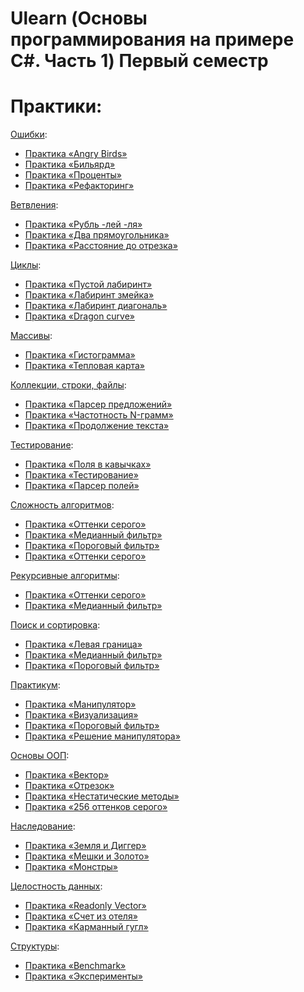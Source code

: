 #  Ulearn (Основы программирования на примере C#. Часть 1) Первый семестр

# Практики:


[Ошибки](https://ulearn.me/course/basicprogramming/ba4e3423-423a-4622-b2ca-0495f628cf74):
- [Практика «Angry Birds»](https://github.com/ve3xone/UlearnProjects/blob/main/1-semester/practices/AngryBirds/AngryBirdsTask.cs)
- [Практика «Бильярд»](https://github.com/ve3xone/UlearnProjects/blob/main/1-semester/practices/Billiards/BilliardsTask.cs)
- [Практика «Проценты»](https://github.com/ve3xone/UlearnProjects/blob/main/1-semester/practices/%D0%9F%D1%80%D0%B0%D0%BA%D1%82%D0%B8%D0%BA%D0%B0%20%C2%AB%D0%9F%D1%80%D0%BE%D1%86%D0%B5%D0%BD%D1%82%D1%8B%C2%BB.cs)
- [Практика «Рефакторинг»](https://github.com/ve3xone/UlearnProjects/blob/main/1-semester/practices/Risovatel/DrawingProgram.cs)


[Ветвления](https://ulearn.me/course/basicprogramming/b9d7e382-84ce-43f7-941b-c507fef25a41):
- [Практика «Рубль -лей -ля»](https://github.com/ve3xone/UlearnProjects/blob/main/1-semester/practices/Pluralize/PluralizeTask.cs)
- [Практика «Два прямоугольника»](https://github.com/ve3xone/UlearnProjects/blob/main/1-semester/practices/Rectangles/RectanglesTask.cs)
- [Практика «Расстояние до отрезка»](https://github.com/ve3xone/UlearnProjects/blob/main/1-semester/practices/DistanceTask/DistanceTask.cs)

[Циклы](https://ulearn.me/course/basicprogramming/3346baa2-9436-46fa-ac7c-3d392ce858b3):
- [Практика «Пустой лабиринт»](https://github.com/ve3xone/UlearnProjects/blob/main/1-semester/practices/Mazes/EmptyMazeTask.cs)
- [Практика «Лабиринт змейка»](https://github.com/ve3xone/UlearnProjects/blob/main/1-semester/practices/Mazes/SnakeMazeTask.cs)
- [Практика «Лабиринт диагональ»](https://github.com/ve3xone/UlearnProjects/blob/main/1-semester/practices/Mazes/DiagonalMazeTask.cs)
- [Практика «Dragon curve»](https://github.com/ve3xone/UlearnProjects/blob/main/1-semester/practices/Fractals/DragonFractalTask.cs)

[Массивы](https://ulearn.me/course/basicprogramming/728f7ec0-e504-4896-a75f-a663a8be5c3d):
- [Практика «Гистограмма»](https://github.com/ve3xone/UlearnProjects/blob/main/1-semester/practices/Names/HistogramTask.cs)
- [Практика «Тепловая карта»](https://github.com/ve3xone/UlearnProjects/blob/main/1-semester/practices/Names/HeatmapTask.cs)

[Коллекции, строки, файлы](https://ulearn.me/course/basicprogramming/eb0af5c2-4d17-4723-ba84-75cf9f9ee8d1):
- [Практика «Парсер предложений»](https://github.com/ve3xone/UlearnProjects/blob/main/1-semester/practices/TextAnalysis/SentencesParserTask.cs)
- [Практика «Частотность N-грамм»](https://github.com/ve3xone/UlearnProjects/blob/main/1-semester/practices/TextAnalysis/FrequencyAnalysisTask.cs)
- [Практика «Продолжение текста»](https://github.com/ve3xone/UlearnProjects/blob/main/1-semester/practices/TextAnalysis/TextGeneratorTask.cs)

[Тестирование](https://ulearn.me/course/basicprogramming/Testirovanie_fc83621d-5787-42fa-81b9-4ba30575c963):
- [Практика «Поля в кавычках»](https://github.com/ve3xone/UlearnProjects/blob/main/1-semester/practices/TableParser_complete/QuotedFieldTask.cs)
- [Практика «Тестирование»](https://github.com/ve3xone/UlearnProjects/blob/main/1-semester/practices/%D0%9F%D1%80%D0%B0%D0%BA%D1%82%D0%B8%D0%BA%D0%B0%20%C2%AB%D0%A2%D0%B5%D1%81%D1%82%D0%B8%D1%80%D0%BE%D0%B2%D0%B0%D0%BD%D0%B8%D0%B5%C2%BB.cs)
- [Практика «Парсер полей»](https://github.com/ve3xone/UlearnProjects/blob/main/1-semester/practices/TableParser_complete/FieldsParserTask.cs)

[Сложность алгоритмов](https://ulearn.me/course/basicprogramming/O_vazhnosti_algoritmov_0728da8d-eb4e-4cd6-873e-a41363755f49):
- [Практика «Оттенки серого»](https://github.com/ve3xone/UlearnProjects/blob/main/1-semester/practices/image/GrayscaleTask.cs)
- [Практика «Медианный фильтр»](https://github.com/ve3xone/UlearnProjects/blob/main/1-semester/practices/image/MedianFilterTask.cs)
- [Практика «Пороговый фильтр»](https://github.com/ve3xone/UlearnProjects/blob/main/1-semester/practices/image/ThresholdFilterTask.cs)
- [Практика «Оттенки серого»](https://github.com/ve3xone/UlearnProjects/blob/main/1-semester/practices/image/SobelFilterTask.cs)

[Рекурсивные алгоритмы](https://ulearn.me/course/basicprogramming/Rekursiya_caec41b0-3166-40c0-9ded-3941c7f0b91d):
- [Практика «Оттенки серого»](https://github.com/ve3xone/UlearnProjects/blob/main/1-semester/practices/Passwords/CaseAlternatorTask.cs)
- [Практика «Медианный фильтр»](https://github.com/ve3xone/UlearnProjects/blob/main/1-semester/practices/route-planning/PathFinderTask.cs)

[Поиск и сортировка](https://ulearn.me/course/basicprogramming/Binarnyy_poisk_d48408e2-8baf-4742-8f87-c0c866ee4d38):
- [Практика «Левая граница»](https://github.com/ve3xone/UlearnProjects/blob/main/1-semester/practices/autocomplete/LeftBorderTask.cs)
- [Практика «Медианный фильтр»](https://github.com/ve3xone/UlearnProjects/blob/main/1-semester/practices/autocomplete/RightBorderTask.cs)
- [Практика «Пороговый фильтр»](https://github.com/ve3xone/UlearnProjects/blob/main/1-semester/practices/autocomplete/AutocompleteTask.cs)

[Практикум](https://ulearn.me/course/basicprogramming/O_vazhnosti_algoritmov_0728da8d-eb4e-4cd6-873e-a41363755f49):
- [Практика «Манипулятор»](https://github.com/ve3xone/UlearnProjects/blob/main/1-semester/practices/manipulator/AnglesToCoordinatesTask.cs)
- [Практика «Визуализация»](https://github.com/ve3xone/UlearnProjects/blob/main/1-semester/practices/manipulator/VisualizerTask.cs)
- [Практика «Пороговый фильтр»](https://github.com/ve3xone/UlearnProjects/blob/main/1-semester/practices/manipulator/TriangleTask.cs)
- [Практика «Решение манипулятора»](https://github.com/ve3xone/UlearnProjects/blob/main/1-semester/practices/manipulator/ManipulatorTask.cs)

[Основы ООП](https://ulearn.me/course/basicprogramming/Klassy_9eb68528-17cb-4d7f-99f3-40210a8f6cef):
- [Практика «Вектор»](https://github.com/ve3xone/UlearnProjects/blob/main/1-semester/practices/%D0%9F%D1%80%D0%B0%D0%BA%D1%82%D0%B8%D0%BA%D0%B0%20%C2%AB%D0%92%D0%B5%D0%BA%D1%82%D0%BE%D1%80%C2%BB.cs)
- [Практика «Отрезок»](https://github.com/ve3xone/UlearnProjects/blob/main/1-semester/practices/%D0%9F%D1%80%D0%B0%D0%BA%D1%82%D0%B8%D0%BA%D0%B0%20%C2%AB%D0%9E%D1%82%D1%80%D0%B5%D0%B7%D0%BE%D0%BA%C2%BB.cs)
- [Практика «Нестатические методы»](https://github.com/ve3xone/UlearnProjects/blob/main/1-semester/practices/%D0%9F%D1%80%D0%B0%D0%BA%D1%82%D0%B8%D0%BA%D0%B0%20%C2%AB%D0%9D%D0%B5%D1%81%D1%82%D0%B0%D1%82%D0%B8%D1%87%D0%B5%D1%81%D0%BA%D0%B8%D0%B5%20%D0%BC%D0%B5%D1%82%D0%BE%D0%B4%D1%8B%C2%BB.cs)
- [Практика «256 оттенков серого»](https://github.com/ve3xone/UlearnProjects/blob/main/1-semester/practices/GeometryPainting/SegmentExtensions.cs)

[Наследование](https://ulearn.me/course/basicprogramming/Postanovka_problemy_a969ed1f-fc3e-4dcc-8d05-6015069e3dcf):
- [Практика «Земля и Диггер»](https://github.com/ve3xone/UlearnProjects/blob/main/1-semester/practices/Digger/%D0%9F%D1%80%D0%B0%D0%BA%D1%82%D0%B8%D0%BA%D0%B0%20%C2%AB%D0%97%D0%B5%D0%BC%D0%BB%D1%8F%20%D0%B8%20%D0%94%D0%B8%D0%B3%D0%B3%D0%B5%D1%80%C2%BB.cs)
- [Практика «Мешки и Золото»](https://github.com/ve3xone/UlearnProjects/blob/main/1-semester/practices/Digger/%D0%9F%D1%80%D0%B0%D0%BA%D1%82%D0%B8%D0%BA%D0%B0%20%C2%AB%D0%9C%D0%B5%D1%88%D0%BA%D0%B8%20%D0%B8%20%D0%97%D0%BE%D0%BB%D0%BE%D1%82%D0%BE%C2%BB.cs)
- [Практика «Монстры»](https://github.com/ve3xone/UlearnProjects/blob/main/1-semester/practices/Digger/%D0%9F%D1%80%D0%B0%D0%BA%D1%82%D0%B8%D0%BA%D0%B0%20%C2%AB%D0%9C%D0%BE%D0%BD%D1%81%D1%82%D1%80%D1%8B%C2%BB.cs)

[Целостность данных](https://ulearn.me/course/basicprogramming/Tselostnost_dannykh_f177f3c4-c0f8-4759-9d41-2cdb7f22ca15):
- [Практика «Readonly Vector»](https://github.com/ve3xone/UlearnProjects/blob/main/1-semester/practices/ReadOnlyVector.cs)
- [Практика «Счет из отеля»](https://github.com/ve3xone/UlearnProjects/blob/main/1-semester/practices/HotelAccounting/AccountingModel.cs)
- [Практика «Карманный гугл»](https://github.com/ve3xone/UlearnProjects/blob/main/1-semester/practices/PocketGoogle/Indexer.cs)

[Структуры](https://ulearn.me/course/basicprogramming/Ob_yavlenie_struktury_2f0b0caa-ce22-4068-93bb-e5c1a0f8a2a4):
- [Практика «Benchmark»](https://github.com/ve3xone/UlearnProjects/blob/main/1-semester/practices/StructBenchmarking/BenchmarkTask.cs)
- [Практика «Эксперименты»](https://github.com/ve3xone/UlearnProjects/blob/main/1-semester/practices/StructBenchmarking/ExperimentsTask.cs)